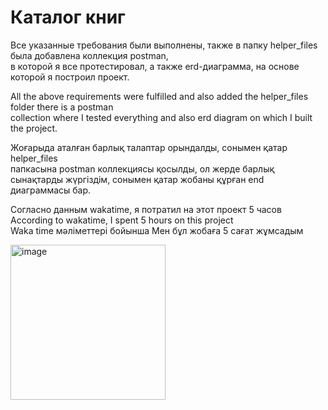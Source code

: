 Каталог книг
====
Все указанные требования были выполнены, также в папку helper_files была добавлена коллекция postman,  <br>
в которой я все протестировал, а также erd-диаграмма, на основе которой я построил проект.

All the above requirements were fulfilled and also added the helper_files folder there is a postman <br>
collection where I tested everything and also erd diagram on which I built the project.


Жоғарыда аталған барлық талаптар орындалды, сонымен қатар helper_files <br>
папкасына postman коллекциясы қосылды, ол  жерде  барлық  сынақтарды жүргіздім, сонымен қатар жобаны құрған end диаграммасы бар.



Согласно данным  wakatime, я потратил на этот проект 5 часов <br>
According to wakatime, I spent 5 hours on this project<br>
Waka time мәліметтері бойынша Мен бұл жобаға 5 сағат жұмсадым<br>

<img width="248" alt="image" src="https://github.com/maagauiya/Book-App/assets/50898152/704d0b5c-86fa-4792-b517-d6b329f13b17">
